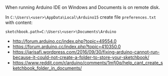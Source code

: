When running Arduino IDE on Windows and Documents is on remote disk.

In `C:\Users\<user>\AppData\Local\Arduino15` create file `preferences.txt` with content:

`sketchbook.path=C:\Users\<user>\Documents\Arduino`

- http://forum.arduino.cc/index.php?topic=49554.0
- https://forum.arduino.cc/index.php?topic=410350.0
- https://jarisafi.wordpress.com/2016/09/30/fixing-arduino-cannot-run-because-it-could-not-create-a-folder-to-store-your-sketchbook/
- https://www.reddit.com/r/arduino/comments/1mfj0q/help_cant_create_sketchbook_folder_in_documents/

